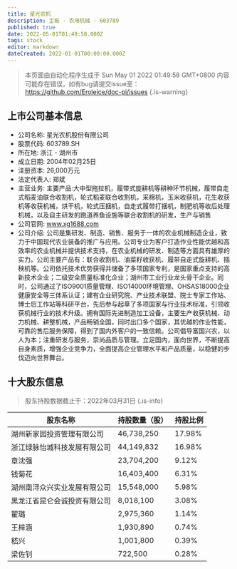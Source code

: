 ```yaml
---
title: 星光农机
description: 主板 - 农用机械 - 603789
published: true
date: 2022-05-01T01:49:58.000Z
tags: stock
editor: markdown
dateCreated: 2022-01-01T00:00:00.000Z
---
```


> 本页面由自动化程序生成于 Sun May 01 2022 01:49:58 GMT+0800
> 内容可能存在错误，如有bug请提交issue至：https://github.com/Eroleice/doc-pi/issues
{.is-warning}

## 上市公司基本信息
- 公司名称: 星光农机股份有限公司
- 股票代码: 603789.SH
- 所在地: 浙江 - 湖州市
- 成立日期: 2004年02月25日
- 注册资本: 26,000万元
- 法定代表人: 郑斌
- 主营业务: 主要产品:大中型拖拉机，履带式旋耕机等耕种环节机械，履带自走式稻麦油联合收割机，轮式稻麦联合收割机，采棉机，玉米收获机，花生收获机等收获机械，烘干机，轮式压捆机，自走式履带打捆机，制肥机等收后处理机械，以及自主研发的跑道养鱼设施等联合收割机的研发，生产与销售
- 公司官网: www.xg1688.com
- 公司介绍: 公司是集研发、制造、销售、服务于一体的农业机械制造企业，致力于中国现代农业装备的推广与应用。公司专业为客户打造作业性能优越和高效率的农业机械并提供技术支持，在农业机械的研发、制造等方面具有雄厚的实力。公司主要产品有：联合收割机、油菜籽收获机、履带自走式旋耕机、插秧机等。公司依托技术优势获得并储备了多项国家专利，是国家重点支持的高新技术企业；二级安全质量标准化企业；湖州市工业行业龙头骨干企业。同时，公司通过了ISO9001质量管理、ISO14000环境管理、OHSAS18000企业健康安全等三体系认证；建有企业研究院、产业技术联盟、院士专家工作站、博士后工作站等科研平台，先后参与起草了多项国家与行业技术标准，引领收获机械行业的技术升级。拥有国际先进制造加工设备，主要生产收获机械、动力机械、耕整机械，产品畅销全国，同时出口多个国家，其优越的作业性能，可靠的售后服务保障，得到了国内外客户的一致信赖。公司倡导富国兴农，以人为本；注重研发与服务，崇尚品质与管理。立足国内，面向世界，不断提高自身素质，增强企业竞争力，全面提高企业管理水平和产品质量，以稳健的步伐迈向世界舞台。


## 十大股东信息
> 股东持股数据截止于：2022年03月31日
{.is-info}

| 股东名称 | 持股数量（股） | 持股比例 |
| --- | --- | --- |
| 湖州新家园投资管理有限公司 | 46,738,250 | 17.98% |
| 浙江绿脉怡城科技发展有限公司 | 44,149,832 | 16.98% |
| 章沈强 | 23,704,200 | 9.12% |
| 钱菊花 | 16,403,400 | 6.31% |
| 湖州南浔众兴实业发展有限公司 | 15,548,000 | 5.98% |
| 黑龙江省昆仑会诚投资有限公司 | 8,018,100 | 3.08% |
| 翟璐 | 2,975,360 | 1.14% |
| 王梓涵 | 1,930,890 | 0.74% |
| 嵇兴 | 1,001,800 | 0.39% |
| 梁佐钊 | 722,500 | 0.28% |




